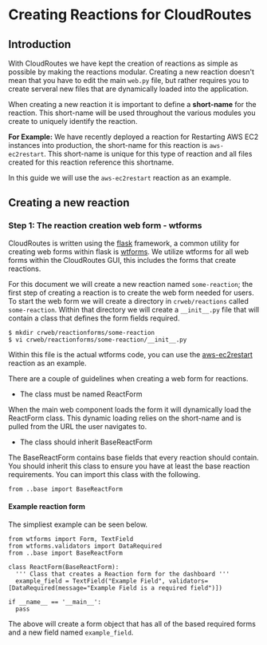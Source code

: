 # Creating Reactions for CloudRoutes

## Introduction

With CloudRoutes we have kept the creation of reactions as simple as possible by making the reactions modular. Creating a new reaction doesn't mean that you have to edit the main `web.py` file, but rather requires you to create serveral new files that are dynamically loaded into the application.

When creating a new reaction it is important to define a **short-name** for the reaction. This short-name will be used throughout the various modules you create to uniquely identify the reaction.

**For Example:** We have recently deployed a reaction for Restarting AWS EC2 instances into production, the short-name for this reaction is `aws-ec2restart`. This short-name is unique for this type of reaction and all files created for this reaction reference this shortname.

In this guide we will use the `aws-ec2restart` reaction as an example.

## Creating a new reaction

### Step 1: The reaction creation web form - wtforms

CloudRoutes is written using the [flask](http://flask.pocoo.org/) framework, a common utility for creating web forms within flask is [wtforms](https://wtforms.readthedocs.org/en/latest/). We utilize wtforms for all web forms within the CloudRoutes GUI, this includes the forms that create reactions.

For this document we will create a new reaction named `some-reaction`; the first step of creating a reaction is to create the web form needed for users. To start the web form we will create a directory in `crweb/reactions` called `some-reaction`. Within that directory we will create a `__init__.py` file that will contain a class that defines the form fields required.

    $ mkdir crweb/reactionforms/some-reaction
    $ vi crweb/reactionforms/some-reaction/__init__.py

Within this file is the actual wtforms code, you can use the [aws-ec2restart](https://github.com/asm-products/cloudroutes-service/blob/master/crweb/reactionforms/aws-ec2restart/__init__.py) reaction as an example.

There are a couple of guidelines when creating a web form for reactions.

* The class must be named ReactForm

When the main web component loads the form it will dynamically load the ReactForm class. This dynamic loading relies on the short-name and is pulled from the URL the user navigates to.

* The class should inherit BaseReactForm

The BaseReactForm contains base fields that every reaction should contain. You should inherit this class to ensure you have at least the base reaction requirements. You can import this class with the following.

    from ..base import BaseReactForm

#### Example reaction form

The simpliest example can be seen below.

    from wtforms import Form, TextField
    from wtforms.validators import DataRequired
    from ..base import BaseReactForm
    
    class ReactForm(BaseReactForm):
      ''' Class that creates a Reaction form for the dashboard '''
      example_field = TextField("Example Field", validators=[DataRequired(message="Example Field is a required field")])
      
    if __name__ == '__main__':
      pass

The above will create a form object that has all of the based required forms and a new field named `example_field`.
